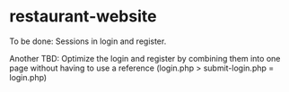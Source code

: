 # restaurant-website
To be done: Sessions in login and register.

Another TBD: Optimize the login and register by combining them into one page without having to use a reference (login.php > submit-login.php = login.php)

